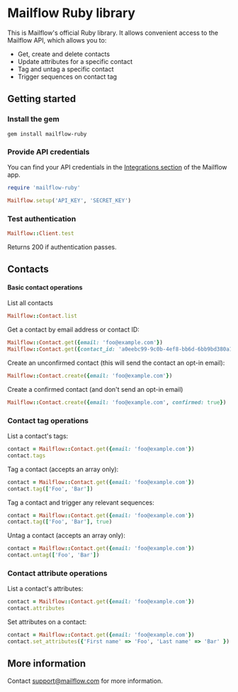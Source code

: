 # Mailflow Ruby library

This is Mailflow's official Ruby library. It allows convenient access to the Mailflow API, which allows you to:

* Get, create and delete contacts
* Update attributes for a specific contact
* Tag and untag a specific contact
* Trigger sequences on contact tag

## Getting started

### Install the gem

    gem install mailflow-ruby

### Provide API credentials

You can find your API credentials in the [Integrations section](https://mailflow.com/integrations/mailflow) of the Mailflow app.

```ruby
require 'mailflow-ruby'

Mailflow.setup('API_KEY', 'SECRET_KEY')
```

### Test authentication

```ruby
Mailflow::Client.test
```

Returns 200 if authentication passes.

## Contacts

#### Basic contact operations

List all contacts

```ruby
Mailflow::Contact.list
```

Get a contact by email address or contact ID:

```ruby
Mailflow::Contact.get({email: 'foo@example.com'})
Mailflow::Contact.get({contact_id: 'a0eebc99-9c0b-4ef8-bb6d-6bb9bd380a11'})
```


Create an unconfirmed contact (this will send the contact an opt-in email):

```ruby
Mailflow::Contact.create({email: 'foo@example.com'})
```


Create a confirmed contact (and don't send an opt-in email)

```ruby
Mailflow::Contact.create({email: 'foo@example.com', confirmed: true})
```


### Contact tag operations


List a contact's tags:

```ruby
contact = Mailflow::Contact.get({email: 'foo@example.com'})
contact.tags
```


Tag a contact (accepts an array only):

```ruby
contact = Mailflow::Contact.get({email: 'foo@example.com'})
contact.tag(['Foo', 'Bar'])
```


Tag a contact and trigger any relevant sequences:

```ruby
contact = Mailflow::Contact.get({email: 'foo@example.com'})
contact.tag(['Foo', 'Bar'], true)
```


Untag a contact (accepts an array only):

```ruby
contact = Mailflow::Contact.get({email: 'foo@example.com'})
contact.untag(['Foo', 'Bar'])
```


### Contact attribute operations


List a contact's attributes:

```ruby
contact = Mailflow::Contact.get({email: 'foo@example.com'})
contact.attributes
```


Set attributes on a contact:

```ruby
contact = Mailflow::Contact.get({email: 'foo@example.com'})
contact.set_attributes({'First name' => 'Foo', 'Last name' => 'Bar' })
```

## More information

Contact support@mailflow.com for more information.
